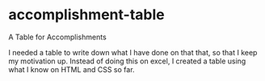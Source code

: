# accomplishment-table
A Table for Accomplishments

I needed a table to write down what I have done on that that, so that I keep my motivation up. Instead of doing this on excel, I created a table using what I know on HTML and CSS so far.
